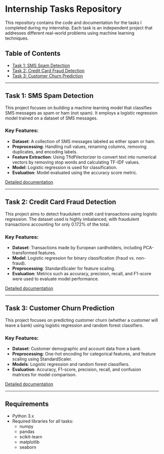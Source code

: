 # Internship Tasks Repository

This repository contains the code and documentation for the tasks I completed during my internship. Each task is an independent project that addresses different real-world problems using machine learning techniques.

## Table of Contents

- [Task 1: SMS Spam Detection](#task-1-sms-spam-detection)
- [Task 2: Credit Card Fraud Detection](#task-2-credit-card-fraud-detection)
- [Task 3: Customer Churn Prediction](#task-3-customer-churn-prediction)

---

## Task 1: SMS Spam Detection

This project focuses on building a machine learning model that classifies SMS messages as spam or ham (not spam). It employs a logistic regression model trained on a dataset of SMS messages.

### Key Features:
- **Dataset**: A collection of SMS messages labeled as either spam or ham.
- **Preprocessing**: Handling null values, renaming columns, removing duplicates, and encoding labels.
- **Feature Extraction**: Using TfidfVectorizer to convert text into numerical vectors by removing stop words and calculating TF-IDF values.
- **Model**: Logistic regression is used for classification.
- **Evaluation**: Model evaluated using the accuracy score metric.

[Detailed documentation](./Task1/README.md)

---

## Task 2: Credit Card Fraud Detection

This project aims to detect fraudulent credit card transactions using logistic regression. The dataset used is highly imbalanced, with fraudulent transactions accounting for only 0.172% of the total.

### Key Features:
- **Dataset**: Transactions made by European cardholders, including PCA-transformed features.
- **Model**: Logistic regression for binary classification (fraud vs. non-fraud).
- **Preprocessing**: StandardScaler for feature scaling.
- **Evaluation**: Metrics such as accuracy, precision, recall, and F1-score were used to evaluate model performance.

[Detailed documentation](./Task2/README.md)

---

## Task 3: Customer Churn Prediction

This project focuses on predicting customer churn (whether a customer will leave a bank) using logistic regression and random forest classifiers.

### Key Features:
- **Dataset**: Customer demographic and account data from a bank.
- **Preprocessing**: One-hot encoding for categorical features, and feature scaling using StandardScaler.
- **Models**: Logistic regression and random forest classifiers.
- **Evaluation**: Accuracy, F1-score, precision, recall, and confusion matrices for model comparison.

[Detailed documentation](./Task3/README.md)

---

## Requirements

- Python 3.x
- Required libraries for all tasks:
  - numpy
  - pandas
  - scikit-learn
  - matplotlib
  - seaborn

